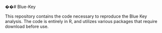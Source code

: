 ��# Blue-Key

This repository contains the code necessary to reproduce the Blue Key analysis. The code is entirely in R, and utilizes various packages that require download before use. 
